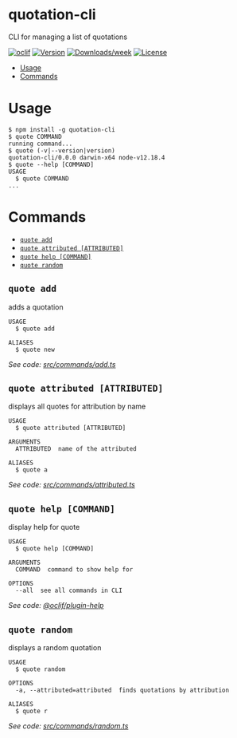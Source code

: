 quotation-cli
=============

CLI for managing a list of quotations

[![oclif](https://img.shields.io/badge/cli-oclif-brightgreen.svg)](https://oclif.io)
[![Version](https://img.shields.io/npm/v/quotation-cli.svg)](https://npmjs.org/package/quotation-cli)
[![Downloads/week](https://img.shields.io/npm/dw/quotation-cli.svg)](https://npmjs.org/package/quotation-cli)
[![License](https://img.shields.io/npm/l/quotation-cli.svg)](https://github.com/ErikAugust/quotation-cli/blob/master/package.json)

<!-- toc -->
* [Usage](#usage)
* [Commands](#commands)
<!-- tocstop -->
# Usage
<!-- usage -->
```sh-session
$ npm install -g quotation-cli
$ quote COMMAND
running command...
$ quote (-v|--version|version)
quotation-cli/0.0.0 darwin-x64 node-v12.18.4
$ quote --help [COMMAND]
USAGE
  $ quote COMMAND
...
```
<!-- usagestop -->
# Commands
<!-- commands -->
* [`quote add`](#quote-add)
* [`quote attributed [ATTRIBUTED]`](#quote-attributed-attributed)
* [`quote help [COMMAND]`](#quote-help-command)
* [`quote random`](#quote-random)

## `quote add`

adds a quotation

```
USAGE
  $ quote add

ALIASES
  $ quote new
```

_See code: [src/commands/add.ts](https://github.com/ErikAugust/quotation-cli/blob/v0.0.0/src/commands/add.ts)_

## `quote attributed [ATTRIBUTED]`

displays all quotes for attribution by name

```
USAGE
  $ quote attributed [ATTRIBUTED]

ARGUMENTS
  ATTRIBUTED  name of the attributed

ALIASES
  $ quote a
```

_See code: [src/commands/attributed.ts](https://github.com/ErikAugust/quotation-cli/blob/v0.0.0/src/commands/attributed.ts)_

## `quote help [COMMAND]`

display help for quote

```
USAGE
  $ quote help [COMMAND]

ARGUMENTS
  COMMAND  command to show help for

OPTIONS
  --all  see all commands in CLI
```

_See code: [@oclif/plugin-help](https://github.com/oclif/plugin-help/blob/v3.2.2/src/commands/help.ts)_

## `quote random`

displays a random quotation

```
USAGE
  $ quote random

OPTIONS
  -a, --attributed=attributed  finds quotations by attribution

ALIASES
  $ quote r
```

_See code: [src/commands/random.ts](https://github.com/ErikAugust/quotation-cli/blob/v0.0.0/src/commands/random.ts)_
<!-- commandsstop -->
